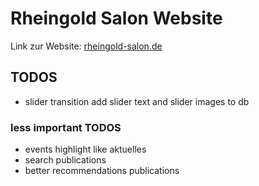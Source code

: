 # Rheingold Salon Website

Link zur Website: [rheingold-salon.de](https://rheingold-salon.de)

## TODOS

* slider transition add slider text and slider images to db

### less important TODOS

* events highlight like aktuelles
* search publications
* better recommendations publications
